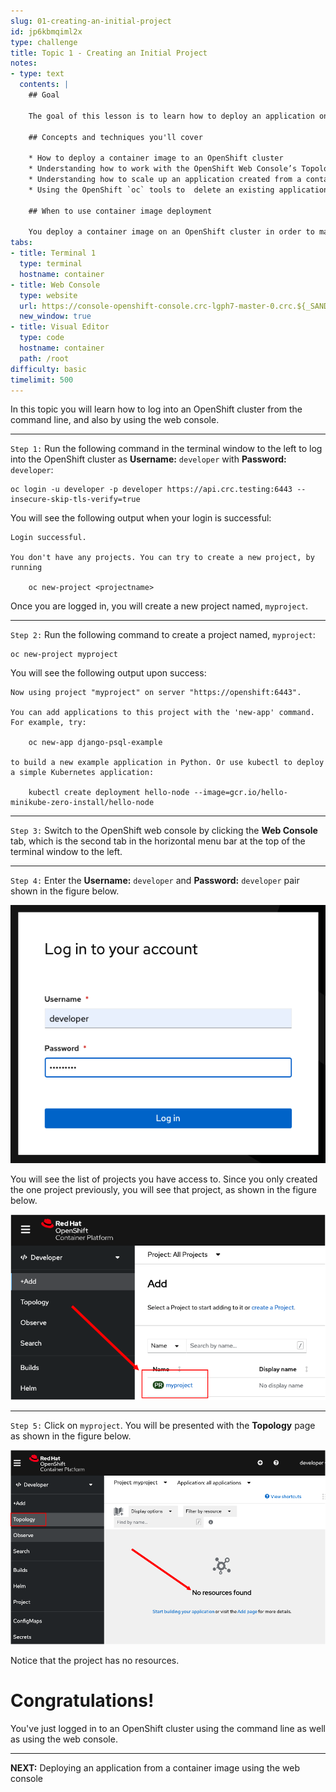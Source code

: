 ```yaml
---
slug: 01-creating-an-initial-project
id: jp6kbmqiml2x
type: challenge
title: Topic 1 - Creating an Initial Project
notes:
- type: text
  contents: |
    ## Goal

    The goal of this lesson is to learn how to deploy an application on OpenShift with the web console and with the `oc` command line tool.

    ## Concepts and techniques you'll cover

    * How to deploy a container image to an OpenShift cluster
    * Understanding how to work with the OpenShift Web Console’s Topology view
    * Understanding how to scale up an application created from a container image
    * Using the OpenShift `oc` tools to  delete an existing application and create a new one

    ## When to use container image deployment

    You deploy a container image on an OpenShift cluster in order to make the application easier to manage, scale, connect and monitor.
tabs:
- title: Terminal 1
  type: terminal
  hostname: container
- title: Web Console
  type: website
  url: https://console-openshift-console.crc-lgph7-master-0.crc.${_SANDBOX_ID}.instruqt.io
  new_window: true
- title: Visual Editor
  type: code
  hostname: container
  path: /root
difficulty: basic
timelimit: 500
---
```


In this topic you will learn how to log into an OpenShift cluster from the command line, and also by using the web console.

----

`Step 1:` Run the following command in the terminal window to the left to log into the OpenShift cluster as **Username:** `developer` with **Password:** `developer`:

```
oc login -u developer -p developer https://api.crc.testing:6443 --insecure-skip-tls-verify=true
```

You will see the following output when your login is successful:

```
Login successful.

You don't have any projects. You can try to create a new project, by running

    oc new-project <projectname>
```

Once you are logged in, you will create a new project named, `myproject`.

----

`Step 2:` Run the following command to create a project named, `myproject`:

```
oc new-project myproject
```

You will see the following output upon success:

```
Now using project "myproject" on server "https://openshift:6443".

You can add applications to this project with the 'new-app' command. For example, try:

    oc new-app django-psql-example

to build a new example application in Python. Or use kubectl to deploy a simple Kubernetes application:

    kubectl create deployment hello-node --image=gcr.io/hello-minikube-zero-install/hello-node
```

----

`Step 3:`  Switch to the OpenShift web console by clicking the **Web Console** tab, which is the second tab in the horizontal menu bar at the top of the terminal window to the left.

----

`Step 4:`  Enter the **Username:** `developer` and **Password:** `developer` pair shown in the figure below.

![login dialog](../assets/web-console-login.png)

You will see the list of projects you have access to. Since you only created the one project previously, you will see that project, as shown in the figure below.

![Project list](../assets/select-project.png)

----

`Step 5:`  Click on `myproject`. You will be presented with the **Topology** page as shown in the figure below.

![Topology without resource](../assets/topology-no-resources.png)

Notice that the project has no resources.

# Congratulations!

You've just logged in to an OpenShift cluster using the command line as well as using the web console.

----

**NEXT:** Deploying an application from a container image using the web console
